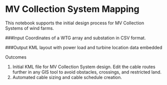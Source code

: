 # MV Collection System Mapping

This notebook supports the initial design process for MV Collection Systems of wind farms. 

###Input
Coordinates of a WTG array and substation in CSV format.

###Output
KML layout with power load and turbine location data embedded

Outcomes
1. Initial KML file for MV Collection System design. Edit the cable routes further in any GIS tool to avoid obstacles, crossings, and restricted land.
2. Automated cable sizing and cable schedule creation.
